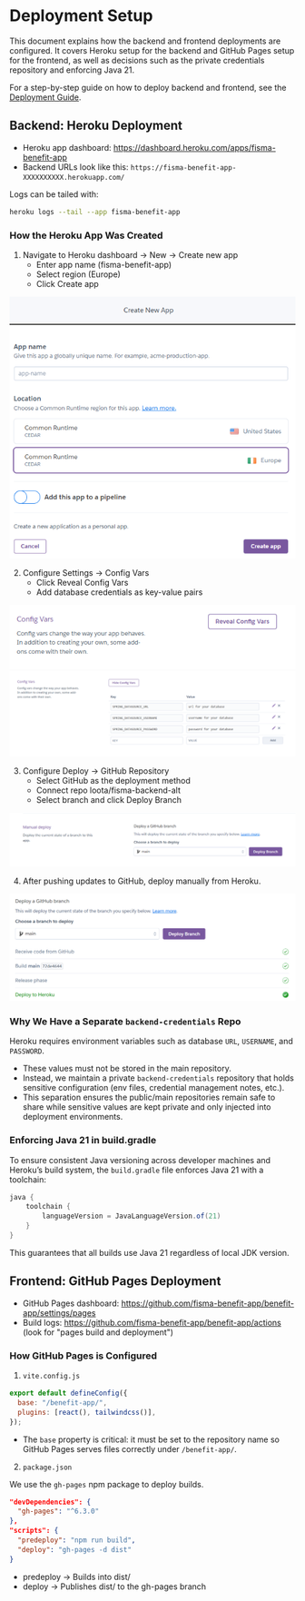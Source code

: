 # Deployment Setup

This document explains how the backend and frontend deployments are configured. It covers Heroku setup for the backend and GitHub Pages setup for the frontend, as well as decisions such as the private credentials repository and enforcing Java 21.

For a step-by-step guide on how to deploy backend and frontend, see the [Deployment Guide](../guides/deployment_guide.md).

## Backend: Heroku Deployment

- Heroku app dashboard: https://dashboard.heroku.com/apps/fisma-benefit-app
- Backend URLs look like this: `https://fisma-benefit-app-XXXXXXXXXX.herokuapp.com/`

Logs can be tailed with:

```sh
heroku logs --tail --app fisma-benefit-app
```

### How the Heroku App Was Created

1. Navigate to Heroku dashboard → New → Create new app
   - Enter app name (fisma-benefit-app)
   - Select region (Europe)
   - Click Create app

<img src="../img/images_for_guides/backend_heroku_deployment_create_app.png" />

2. Configure Settings → Config Vars
   - Click Reveal Config Vars
   - Add database credentials as key-value pairs

<img src="../img/images_for_guides/backend_heroku_deployment_config_vars.png" />

<img src="../img/images_for_guides/backend_heroku_deployment_key_value_pairs.png" />

3. Configure Deploy → GitHub Repository
   - Select GitHub as the deployment method
   - Connect repo loota/fisma-backend-alt
   - Select branch and click Deploy Branch

<img src="../img/images_for_guides/backend_heroku_deployment_deploy_branch.png" />

4. After pushing updates to GitHub, deploy manually from Heroku.

<img src="../img/images_for_guides/backend_heroku_deployment_updating_backend_by_deploy_branch.png" />

### Why We Have a Separate `backend-credentials` Repo

Heroku requires environment variables such as database `URL`, `USERNAME`, and `PASSWORD`.

- These values must not be stored in the main repository.
- Instead, we maintain a private `backend-credentials` repository that holds sensitive configuration (env files, credential management notes, etc.).
- This separation ensures the public/main repositories remain safe to share while sensitive values are kept private and only injected into deployment environments.

### Enforcing Java 21 in build.gradle

To ensure consistent Java versioning across developer machines and Heroku’s build system, the `build.gradle` file enforces Java 21 with a toolchain:

```gradle
java {
    toolchain {
        languageVersion = JavaLanguageVersion.of(21)
    }
}
```

This guarantees that all builds use Java 21 regardless of local JDK version.

## Frontend: GitHub Pages Deployment

- GitHub Pages dashboard: https://github.com/fisma-benefit-app/benefit-app/settings/pages
- Build logs: https://github.com/fisma-benefit-app/benefit-app/actions (look for "pages build and deployment")

### How GitHub Pages is Configured

1. `vite.config.js`

```js
export default defineConfig({
  base: "/benefit-app/",
  plugins: [react(), tailwindcss()],
});
```

- The `base` property is critical: it must be set to the repository name so GitHub Pages serves files correctly under `/benefit-app/`.

2. `package.json`

We use the `gh-pages` npm package to deploy builds.

```json
"devDependencies": {
  "gh-pages": "^6.3.0"
},
"scripts": {
  "predeploy": "npm run build",
  "deploy": "gh-pages -d dist"
}
```

- predeploy → Builds into dist/
- deploy → Publishes dist/ to the gh-pages branch
